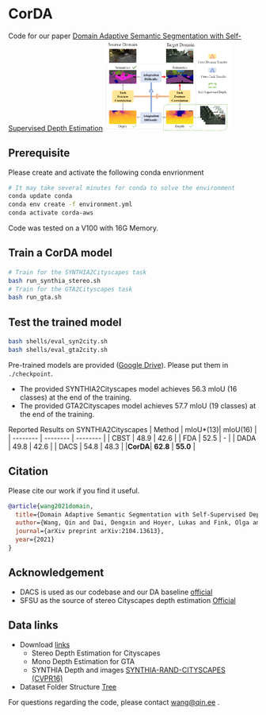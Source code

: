 # CorDA
Code for our paper [Domain Adaptive Semantic Segmentation with Self-Supervised Depth Estimation](http://arxiv.org/abs/2104.13613) 
<img src="./extra/fig.png" alt="alt text" width="50%" height="50%">

## Prerequisite
Please create and activate the following conda envrionment 
```bash
# It may take several minutes for conda to solve the environment
conda update conda
conda env create -f environment.yml
conda activate corda-aws 
```
Code was tested on a V100 with 16G Memory.

## Train a CorDA model
```bash
# Train for the SYNTHIA2Cityscapes task
bash run_synthia_stereo.sh
# Train for the GTA2Cityscapes task
bash run_gta.sh
```

## Test the trained model
```bash
bash shells/eval_syn2city.sh
bash shells/eval_gta2city.sh
```
Pre-trained models are provided ([Google Drive](https://drive.google.com/file/d/1yYV5O7In2sgYKA9cY8-12p9VdyWtRuFH/view?usp=sharing)). Please put them in `./checkpoint`. 

+ The provided SYNTHIA2Cityscapes model achieves 56.3 mIoU (16 classes) at the end of the training. 
+ The provided GTA2Cityscapes model achieves 57.7 mIoU (19 classes) at the end of the training.

Reported Results on SYNTHIA2Cityscapes
| Method | mIoU*(13)| mIoU(16) |
| -------- | -------- | -------- |
|  CBST   | 48.9   | 42.6     |
|  FDA    | 52.5   | -        |
|  DADA   | 49.8   | 42.6     |
|  DACS   | 54.8   | 48.3     |
|**CorDA**| **62.8**   | **55.0**     |

## Citation
Please cite our work if you find it useful.
```bibtex
@article{wang2021domain,
  title={Domain Adaptive Semantic Segmentation with Self-Supervised Depth Estimation},
  author={Wang, Qin and Dai, Dengxin and Hoyer, Lukas and Fink, Olga and Van Gool, Luc},
  journal={arXiv preprint arXiv:2104.13613},
  year={2021}
}
```

## Acknowledgement 
+ DACS is used as our codebase and  our DA baseline [official](https://github.com/vikolss/DACS) 
+ SFSU as the source of stereo Cityscapes depth estimation [Official](https://people.ee.ethz.ch/~csakarid/SFSU_synthetic/) 

## Data links
+ Download [links](https://qin.ee/depth/) 
    + Stereo Depth Estimation for Cityscapes
    + Mono Depth Estimation for GTA
    + SYNTHIA Depth and images [SYNTHIA-RAND-CITYSCAPES (CVPR16)
](http://synthia-dataset.net/downloads/)
+ Dataset Folder Structure [Tree](./extra/data_tree)


For questions regarding the code, please contact wang@qin.ee .
